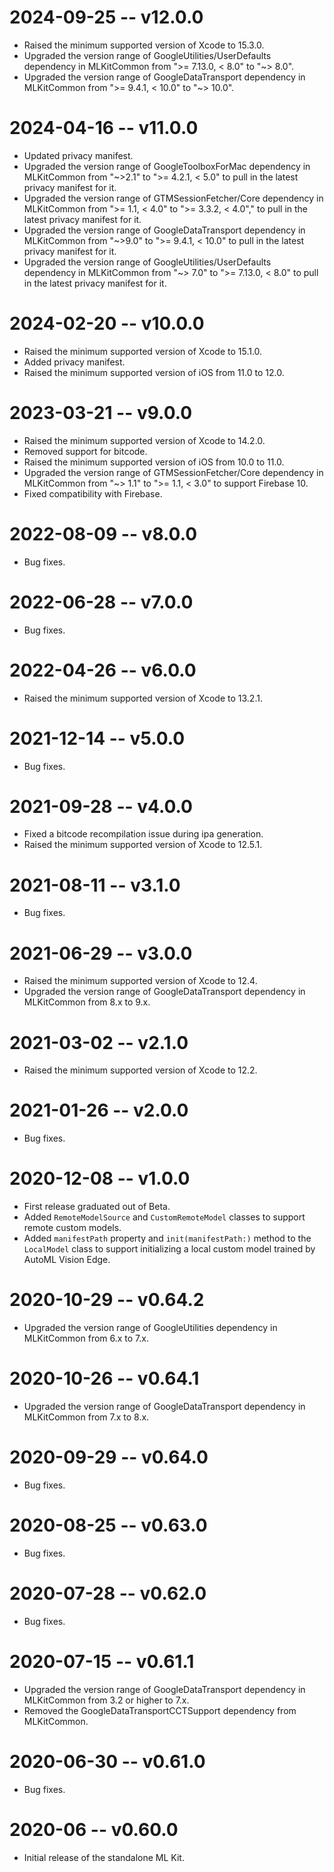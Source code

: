 # 2024-09-25 -- v12.0.0
- Raised the minimum supported version of Xcode to 15.3.0.
- Upgraded the version range of GoogleUtilities/UserDefaults dependency in
  MLKitCommon from ">= 7.13.0, < 8.0" to "~> 8.0".
- Upgraded the version range of GoogleDataTransport dependency in MLKitCommon
  from ">= 9.4.1, < 10.0" to "~> 10.0".
# 2024-04-16 -- v11.0.0
- Updated privacy manifest.
- Upgraded the version range of GoogleToolboxForMac dependency in
  MLKitCommon from "~>2.1" to ">= 4.2.1, < 5.0" to pull in the latest privacy manifest for it.
- Upgraded the version range of GTMSessionFetcher/Core dependency in
  MLKitCommon from ">= 1.1, < 4.0" to ">= 3.3.2, < 4.0"," to pull in the latest privacy manifest for it.
- Upgraded the version range of GoogleDataTransport dependency in
  MLKitCommon from "~>9.0" to ">= 9.4.1, < 10.0" to pull in the latest privacy manifest for it.
- Upgraded the version range of GoogleUtilities/UserDefaults dependency in
  MLKitCommon from "~> 7.0" to ">= 7.13.0, < 8.0" to pull in the latest privacy manifest for it.
# 2024-02-20 -- v10.0.0
- Raised the minimum supported version of Xcode to 15.1.0.
- Added privacy manifest.
- Raised the minimum supported version of iOS from 11.0 to 12.0.
# 2023-03-21 -- v9.0.0
- Raised the minimum supported version of Xcode to 14.2.0.
- Removed support for bitcode.
- Raised the minimum supported version of iOS from 10.0 to 11.0.
- Upgraded the version range of GTMSessionFetcher/Core dependency in
  MLKitCommon from "~> 1.1" to ">= 1.1, < 3.0" to support Firebase 10.
- Fixed compatibility with Firebase.
# 2022-08-09 -- v8.0.0
- Bug fixes.
# 2022-06-28 -- v7.0.0
- Bug fixes.
# 2022-04-26 -- v6.0.0
- Raised the minimum supported version of Xcode to 13.2.1.
# 2021-12-14 -- v5.0.0
- Bug fixes.
# 2021-09-28 -- v4.0.0
- Fixed a bitcode recompilation issue during ipa generation.
- Raised the minimum supported version of Xcode to 12.5.1.
# 2021-08-11 -- v3.1.0
- Bug fixes.
# 2021-06-29 -- v3.0.0
- Raised the minimum supported version of Xcode to 12.4.
- Upgraded the version range of GoogleDataTransport dependency in MLKitCommon
  from 8.x to 9.x.
# 2021-03-02 -- v2.1.0
- Raised the minimum supported version of Xcode to 12.2.
# 2021-01-26 -- v2.0.0
- Bug fixes.
# 2020-12-08 -- v1.0.0
- First release graduated out of Beta.
- Added `RemoteModelSource` and `CustomRemoteModel` classes to support remote
  custom models.
- Added `manifestPath` property and `init(manifestPath:)` method to the
  `LocalModel` class to support initializing a local custom model trained by
  AutoML Vision Edge.
# 2020-10-29 -- v0.64.2
- Upgraded the version range of GoogleUtilities dependency in MLKitCommon from
  6.x to 7.x.
# 2020-10-26 -- v0.64.1
- Upgraded the version range of GoogleDataTransport dependency in MLKitCommon
  from 7.x to 8.x.
# 2020-09-29 -- v0.64.0
- Bug fixes.
# 2020-08-25 -- v0.63.0
- Bug fixes.
# 2020-07-28 -- v0.62.0
- Bug fixes.
# 2020-07-15 -- v0.61.1
- Upgraded the version range of GoogleDataTransport dependency in MLKitCommon
  from 3.2 or higher to 7.x.
- Removed the GoogleDataTransportCCTSupport dependency from MLKitCommon.
# 2020-06-30 -- v0.61.0
- Bug fixes.
# 2020-06 -- v0.60.0
- Initial release of the standalone ML Kit.
